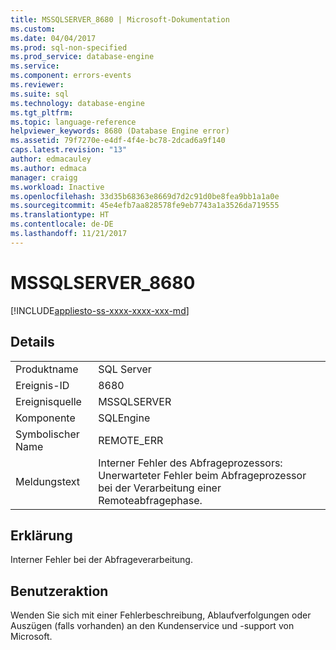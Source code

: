 ```yaml
---
title: MSSQLSERVER_8680 | Microsoft-Dokumentation
ms.custom: 
ms.date: 04/04/2017
ms.prod: sql-non-specified
ms.prod_service: database-engine
ms.service: 
ms.component: errors-events
ms.reviewer: 
ms.suite: sql
ms.technology: database-engine
ms.tgt_pltfrm: 
ms.topic: language-reference
helpviewer_keywords: 8680 (Database Engine error)
ms.assetid: 79f7270e-e4df-4f4e-bc78-2dcad6a9f140
caps.latest.revision: "13"
author: edmacauley
ms.author: edmaca
manager: craigg
ms.workload: Inactive
ms.openlocfilehash: 33d35b68363e8669d7d2c91d0be8fea9bb1a1a0e
ms.sourcegitcommit: 45e4efb7aa828578fe9eb7743a1a3526da719555
ms.translationtype: HT
ms.contentlocale: de-DE
ms.lasthandoff: 11/21/2017
---
```

# <a name="mssqlserver8680"></a>MSSQLSERVER_8680
[!INCLUDE[appliesto-ss-xxxx-xxxx-xxx-md](../../includes/appliesto-ss-xxxx-xxxx-xxx-md.md)]
  
## <a name="details"></a>Details  
  
|||  
|-|-|  
|Produktname|SQL Server|  
|Ereignis-ID|8680|  
|Ereignisquelle|MSSQLSERVER|  
|Komponente|SQLEngine|  
|Symbolischer Name|REMOTE_ERR|  
|Meldungstext|Interner Fehler des Abfrageprozessors: Unerwarteter Fehler beim Abfrageprozessor bei der Verarbeitung einer Remoteabfragephase.|  
  
## <a name="explanation"></a>Erklärung  
Interner Fehler bei der Abfrageverarbeitung.  
  
## <a name="user-action"></a>Benutzeraktion  
Wenden Sie sich mit einer Fehlerbeschreibung, Ablaufverfolgungen oder Auszügen (falls vorhanden) an den Kundenservice und -support von Microsoft.  
  
